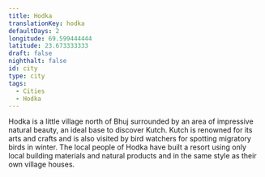 ```yaml
---
title: Hodka
translationKey: hodka
defaultDays: 2
longitude: 69.599444444
latitude: 23.673333333
draft: false
nighthalt: false
id: city
type: city
tags:
  - Cities
  - Hodka
---
```

Hodka is a little village north of Bhuj surrounded by an area of impressive natural beauty, an ideal base to discover Kutch. Kutch is renowned for its arts and crafts and is also visited by bird watchers for spotting migratory birds in winter. The local people of Hodka have built a resort using only local building materials and natural products and in the same style as their own village houses. 